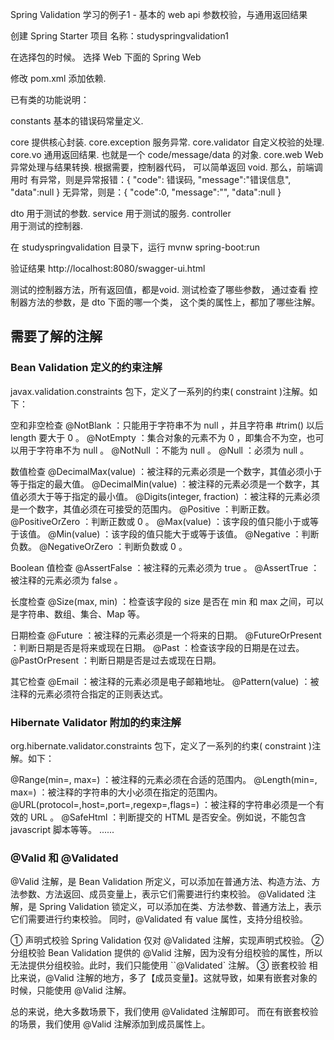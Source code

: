 Spring Validation 学习的例子1 - 基本的 web api 参数校验，与通用返回结果



创建 Spring Starter 项目
名称：studyspringvalidation1



在选择包的时候。
选择 Web 下面的 Spring Web


修改 pom.xml 添加依赖.



已有类的功能说明：


constants
	基本的错误码常量定义.

core
	提供核心封装.
core.exception
	服务异常.
core.validator
	自定义校验的处理.
core.vo
	通用返回结果.
	也就是一个 code/message/data 的对象.
core.web
	Web 异常处理与结果转换.
	根据需要，控制器代码， 可以简单返回 void.
	那么，前端调用时
	有异常，则是异常报错：{ "code": 错误码, "message":"错误信息", "data":null }
	无异常，则是：{ "code":0, "message":"", "data":null }

dto
	用于测试的参数.
service
	用于测试的服务.
controller	
	用于测试的控制器.



在 studyspringvalidation 目录下，运行
mvnw spring-boot:run


验证结果
http://localhost:8080/swagger-ui.html



测试的控制器方法，所有返回值，都是void.
测试检查了哪些参数， 通过查看 控制器方法的参数，是 dto 下面的哪一个类， 这个类的属性上，都加了哪些注解。







## 需要了解的注解

### Bean Validation 定义的约束注解
javax.validation.constraints 包下，定义了一系列的约束( constraint )注解。如下：

空和非空检查
@NotBlank ：只能用于字符串不为 null ，并且字符串 #trim() 以后 length 要大于 0 。
@NotEmpty ：集合对象的元素不为 0 ，即集合不为空，也可以用于字符串不为 null 。
@NotNull ：不能为 null 。
@Null ：必须为 null 。

数值检查
@DecimalMax(value) ：被注释的元素必须是一个数字，其值必须小于等于指定的最大值。
@DecimalMin(value) ：被注释的元素必须是一个数字，其值必须大于等于指定的最小值。
@Digits(integer, fraction) ：被注释的元素必须是一个数字，其值必须在可接受的范围内。
@Positive ：判断正数。
@PositiveOrZero ：判断正数或 0 。
@Max(value) ：该字段的值只能小于或等于该值。
@Min(value) ：该字段的值只能大于或等于该值。
@Negative ：判断负数。
@NegativeOrZero ：判断负数或 0 。

Boolean 值检查
@AssertFalse ：被注释的元素必须为 true 。
@AssertTrue ：被注释的元素必须为 false 。

长度检查
@Size(max, min) ：检查该字段的 size 是否在 min 和 max 之间，可以是字符串、数组、集合、Map 等。

日期检查
@Future ：被注释的元素必须是一个将来的日期。
@FutureOrPresent ：判断日期是否是将来或现在日期。
@Past ：检查该字段的日期是在过去。
@PastOrPresent ：判断日期是否是过去或现在日期。

其它检查
@Email ：被注释的元素必须是电子邮箱地址。
@Pattern(value) ：被注释的元素必须符合指定的正则表达式。


### Hibernate Validator 附加的约束注解
org.hibernate.validator.constraints 包下，定义了一系列的约束( constraint )注解。如下：

@Range(min=, max=) ：被注释的元素必须在合适的范围内。
@Length(min=, max=) ：被注释的字符串的大小必须在指定的范围内。
@URL(protocol=,host=,port=,regexp=,flags=) ：被注释的字符串必须是一个有效的 URL 。
@SafeHtml ：判断提交的 HTML 是否安全。例如说，不能包含 javascript 脚本等等。
......


### @Valid 和 @Validated
@Valid 注解，是 Bean Validation 所定义，可以添加在普通方法、构造方法、方法参数、方法返回、成员变量上，表示它们需要进行约束校验。
@Validated 注解，是 Spring Validation 锁定义，可以添加在类、方法参数、普通方法上，表示它们需要进行约束校验。
同时，@Validated 有 value 属性，支持分组校验。

① 声明式校验
Spring Validation 仅对 @Validated 注解，实现声明式校验。
② 分组校验
Bean Validation 提供的 @Valid 注解，因为没有分组校验的属性，所以无法提供分组校验。此时，我们只能使用 ``@Validated` 注解。
③ 嵌套校验
相比来说，@Valid 注解的地方，多了【成员变量】。这就导致，如果有嵌套对象的时候，只能使用 @Valid 注解。

总的来说，绝大多数场景下，我们使用 @Validated 注解即可。
而在有嵌套校验的场景，我们使用 @Valid 注解添加到成员属性上。



